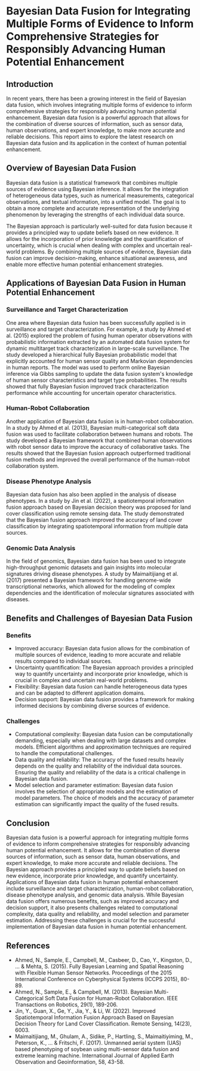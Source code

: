 # Bayesian Data Fusion for Integrating Multiple Forms of Evidence to Inform Comprehensive Strategies for Responsibly Advancing Human Potential Enhancement

## Introduction

In recent years, there has been a growing interest in the field of Bayesian data fusion, which involves integrating multiple forms of evidence to inform comprehensive strategies for responsibly advancing human potential enhancement. Bayesian data fusion is a powerful approach that allows for the combination of diverse sources of information, such as sensor data, human observations, and expert knowledge, to make more accurate and reliable decisions. This report aims to explore the latest research on Bayesian data fusion and its application in the context of human potential enhancement.

## Overview of Bayesian Data Fusion

Bayesian data fusion is a statistical framework that combines multiple sources of evidence using Bayesian inference. It allows for the integration of heterogeneous data types, such as numerical measurements, categorical observations, and textual information, into a unified model. The goal is to obtain a more complete and accurate representation of the underlying phenomenon by leveraging the strengths of each individual data source.

The Bayesian approach is particularly well-suited for data fusion because it provides a principled way to update beliefs based on new evidence. It allows for the incorporation of prior knowledge and the quantification of uncertainty, which is crucial when dealing with complex and uncertain real-world problems. By combining multiple sources of evidence, Bayesian data fusion can improve decision-making, enhance situational awareness, and enable more effective human potential enhancement strategies.

## Applications of Bayesian Data Fusion in Human Potential Enhancement

### Surveillance and Target Characterization

One area where Bayesian data fusion has been successfully applied is in surveillance and target characterization. For example, a study by Ahmed et al. (2015) explored the problem of fusing human operator observations with probabilistic information extracted by an automated data fusion system for dynamic multitarget track characterization in large-scale surveillance. The study developed a hierarchical fully Bayesian probabilistic model that explicitly accounted for human sensor quality and Markovian dependencies in human reports. The model was used to perform online Bayesian inference via Gibbs sampling to update the data fusion system's knowledge of human sensor characteristics and target type probabilities. The results showed that fully Bayesian fusion improved track characterization performance while accounting for uncertain operator characteristics.

### Human-Robot Collaboration

Another application of Bayesian data fusion is in human-robot collaboration. In a study by Ahmed et al. (2013), Bayesian multi-categorical soft data fusion was used to facilitate collaboration between humans and robots. The study developed a Bayesian framework that combined human observations with robot sensor data to improve the accuracy of collaborative tasks. The results showed that the Bayesian fusion approach outperformed traditional fusion methods and improved the overall performance of the human-robot collaboration system.

### Disease Phenotype Analysis

Bayesian data fusion has also been applied in the analysis of disease phenotypes. In a study by Jin et al. (2022), a spatiotemporal information fusion approach based on Bayesian decision theory was proposed for land cover classification using remote sensing data. The study demonstrated that the Bayesian fusion approach improved the accuracy of land cover classification by integrating spatiotemporal information from multiple data sources.

### Genomic Data Analysis

In the field of genomics, Bayesian data fusion has been used to integrate high-throughput genomic datasets and gain insights into molecular signatures driving disease phenotypes. A study by Maimaitijiang et al. (2017) presented a Bayesian framework for handling genome-wide transcriptional networks, which allowed for the modeling of complex dependencies and the identification of molecular signatures associated with diseases.

## Benefits and Challenges of Bayesian Data Fusion

### Benefits

- Improved accuracy: Bayesian data fusion allows for the combination of multiple sources of evidence, leading to more accurate and reliable results compared to individual sources.
- Uncertainty quantification: The Bayesian approach provides a principled way to quantify uncertainty and incorporate prior knowledge, which is crucial in complex and uncertain real-world problems.
- Flexibility: Bayesian data fusion can handle heterogeneous data types and can be adapted to different application domains.
- Decision support: Bayesian data fusion provides a framework for making informed decisions by combining diverse sources of evidence.

### Challenges

- Computational complexity: Bayesian data fusion can be computationally demanding, especially when dealing with large datasets and complex models. Efficient algorithms and approximation techniques are required to handle the computational challenges.
- Data quality and reliability: The accuracy of the fused results heavily depends on the quality and reliability of the individual data sources. Ensuring the quality and reliability of the data is a critical challenge in Bayesian data fusion.
- Model selection and parameter estimation: Bayesian data fusion involves the selection of appropriate models and the estimation of model parameters. The choice of models and the accuracy of parameter estimation can significantly impact the quality of the fused results.

## Conclusion

Bayesian data fusion is a powerful approach for integrating multiple forms of evidence to inform comprehensive strategies for responsibly advancing human potential enhancement. It allows for the combination of diverse sources of information, such as sensor data, human observations, and expert knowledge, to make more accurate and reliable decisions. The Bayesian approach provides a principled way to update beliefs based on new evidence, incorporate prior knowledge, and quantify uncertainty. Applications of Bayesian data fusion in human potential enhancement include surveillance and target characterization, human-robot collaboration, disease phenotype analysis, and genomic data analysis. While Bayesian data fusion offers numerous benefits, such as improved accuracy and decision support, it also presents challenges related to computational complexity, data quality and reliability, and model selection and parameter estimation. Addressing these challenges is crucial for the successful implementation of Bayesian data fusion in human potential enhancement.

## References

- Ahmed, N., Sample, E., Campbell, M., Casbeer, D., Cao, Y., Kingston, D., ... & Mehta, S. (2015). Fully Bayesian Learning and Spatial Reasoning with Flexible Human Sensor Networks. Proceedings of the 2015 International Conference on Cyberphysical Systems (ICCPS 2015), 80-89.
- Ahmed, N., Sample, E., & Campbell, M. (2013). Bayesian Multi-Categorical Soft Data Fusion for Human-Robot Collaboration. IEEE Transactions on Robotics, 29(1), 189-206.
- Jin, Y., Guan, X., Ge, Y., Jia, Y., & Li, W. (2022). Improved Spatiotemporal Information Fusion Approach Based on Bayesian Decision Theory for Land Cover Classification. Remote Sensing, 14(23), 6003.
- Maimaitijiang, M., Ghulam, A., Sidike, P., Hartling, S., Maimaitiyiming, M., Peterson, K., ... & Fritschi, F. (2017). Unmanned aerial system (UAS) based phenotyping of soybean using multi-sensor data fusion and extreme learning machine. International Journal of Applied Earth Observation and Geoinformation, 58, 43-58.